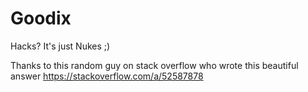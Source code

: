 # Goodix
Hacks? It's just Nukes ;)

Thanks to this random guy on stack overflow who wrote this beautiful answer
https://stackoverflow.com/a/52587878
